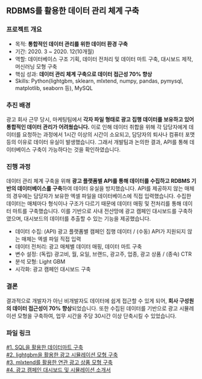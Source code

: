 ## RDBMS를 활용한 데이터 관리 체계 구축

### 프로젝트 개요
- 목적: **통합적인 데이터 관리를 위한 데이터 환경 구축**
- 기간: 2020. 3 ~ 2020. 12(10개월)
- 역할: 데이터베이스 구조 기획, 데이터 전처리 및 데이터 마트 구축, 대시보드 제작, 머신러닝 모형 구축
- 핵심 성과: **데이터 관리 체계 구축으로 데이터 접근성 70% 향상**
- Skills: Python(lightgbm, sklearn, mlxtend, numpy, pandas, pymysql, matplotlib, seaborn 등), MySQL

### 추진 배경
광고 회사 근무 당시, 마케팅팀에서 **각자 파일 형태로 광고 집행 데이터를 보유하고 있어 통합적인 데이터 관리가 어려웠습니다.** 이로 인해 데이터 취합을 위해 각 담당자에게 데이터를 요청하는 과정에서 1시간 이상의 시간이 소요되고, 담당자의 퇴사나 컴퓨터 포맷 등의 이유로 데이터 유실이 발생했습니다. 그래서 개발팀과 논의한 결과, API를 통해 데이터베이스 구축이 가능하다는 것을 확인하였습니다.

### 진행 과정
데이터 관리 체계 구축을 위해 **광고 플랫폼별 API를 통해 데이터를 수집하고 RDBMS 기반의 데이터베이스를 구축**하여 데이터 유실을 방지했습니다. API를 제공하지 않는 매체의 경우에는 담당자가 보유한 엑셀 파일을 데이터베이스에 직접 입력했습니다. 수집한 데이터는 매체마다 형식이나 구조가 다르기 때문에 데이터 매핑 및 전처리를 통해 데이터 마트를 구축했습니다. 이를 기반으로 사내 전산망에 광고 캠페인 대시보드를 구축하였으며, 대시보드의 데이터를 추출할 수 있는 기능을 제공했습니다.

- 데이터 수집: (API) 광고 플랫폼별 캠페인 집행 데이터 / (수동) API가 지원되지 않는 매체는 엑셀 파일 직접 입력
- 데이터 전처리: 광고 매체별 데이터 매핑, 데이터 마트 구축
- 변수 설정: (독립) 광고비, 월, 요일, 브랜드, 광고주, 업종, 광고 상품 / (종속) CTR
- 분석 모형: Light GBM
- 시각화: 광고 캠페인 대시보드 구축

### 결론
결과적으로 개발자가 아닌 비개발자도 데이터에 쉽게 접근할 수 있게 되어, **회사 구성원의 데이터 접근성이 70% 향상**되었습니다. 또한 수집된 데이터를 기반으로 광고 시뮬레이션 모형을 구축하여, 업무 시간을 주당 30시간 이상 단축시킬 수 있었습니다.

### 파일 링크
[#1. SQL을 활용한 데이터마트 구축](https://github.com/hyewon0403/searching-for-advertising-campaigns/blob/master/mainAdStatDaily_naver.sql)\
[#2. lightgbm을 활용한 광고 시뮬레이션 모형 구축](https://github.com/hyewon0403/searching-for-advertising-campaigns/blob/master/AI_marketer_forecasting_features_cpm.ipynb)\
[#3. mlxtend를 활용한 연관 광고 상품 모형 구축](https://github.com/hyewon0403/searching-for-advertising-campaigns/blob/master/associated_ad_product.ipynb)\
[#4. 광고 캠페인 대시보드 및 시뮬레이션 소개서](https://github.com/hyewon0403/searching-for-advertising-campaigns/blob/master/CPMS%20%EC%A0%9C%EC%95%88%EB%8F%84%EA%B5%AC%20%EC%86%8C%EA%B0%9C%EC%84%9C.pdf)
